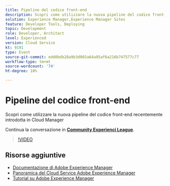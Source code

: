 ```yaml
---
title: Pipeline del codice front-end
description: Scopri come utilizzare la nuova pipeline del codice front-end recentemente introdotta in Cloud Manager
solution: Experience Manager,Experience Manager Sites
feature: Developer Tools, Deploying
topic: Development
role: Developer, Architect
level: Experienced
version: Cloud Service
kt: 9191
type: Event
source-git-commit: edd0bdb28a9b3d065a64a95af6a216b747577c77
workflow-type: tm+mt
source-wordcount: '74'
ht-degree: 18%

---
```


# Pipeline del codice front-end

Scopri come utilizzare la nuova pipeline del codice front-end recentemente introdotta in Cloud Manager

Continua la conversazione in **[Community Experienci League](https://adobe.ly/2XVcBg8)**.

>[!VIDEO](https://video.tv.adobe.com/v/337886/?quality=12&learn=on&hidetitle=true)

## Risorse aggiuntive

- [Documentazione di Adobe Experience Manager ](https://experienceleague.adobe.com/docs/experience-manager-cloud-service.html?lang=it)
- [Panoramica del Cloud Service Adobe Experience Manager](https://experienceleague.adobe.com/docs/experience-manager-cloud-service/overview/home.html)
- [Tutorial su Adobe Experience Manager](https://experienceleague.adobe.com/docs/experience-manager-tutorials.html)
